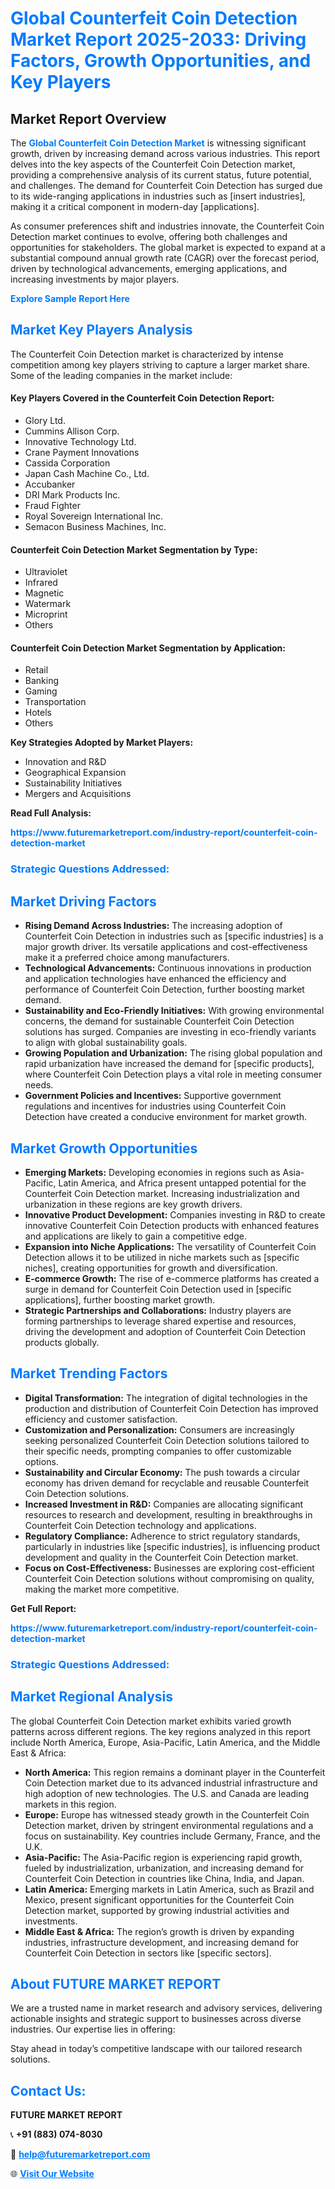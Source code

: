 <h1 style="color: #007BFF;">Global Counterfeit Coin Detection Market Report 2025-2033: Driving Factors, Growth Opportunities, and Key Players</h1>

<section id="overview">
<h2>Market Report Overview</h2>
<p>The <a href="https://www.futuremarketreport.com/industry-report/counterfeit-coin-detection-market" style="color: #007BFF; text-decoration: none;"><strong>Global Counterfeit Coin Detection Market</strong></a> is witnessing significant growth, driven by increasing demand across various industries. This report delves into the key aspects of the Counterfeit Coin Detection market, providing a comprehensive analysis of its current status, future potential, and challenges. The demand for Counterfeit Coin Detection has surged due to its wide-ranging applications in industries such as [insert industries], making it a critical component in modern-day [applications].</p>
<p>As consumer preferences shift and industries innovate, the Counterfeit Coin Detection market continues to evolve, offering both challenges and opportunities for stakeholders. The global market is expected to expand at a substantial compound annual growth rate (CAGR) over the forecast period, driven by technological advancements, emerging applications, and increasing investments by major players.</p>
</section>

<section id="overview">
<p><a href="https://www.futuremarketreport.com/request-sample/reportId=54000" style="color: #007BFF; text-decoration: none;"><strong>Explore Sample Report Here</strong></a></p>
</section>

<section id="key-players">
<h2 style="color: #007BFF;">Market Key Players Analysis</h2>
<p>The Counterfeit Coin Detection market is characterized by intense competition among key players striving to capture a larger market share. Some of the leading companies in the market include:</p>
<h4>Key Players Covered in the Counterfeit Coin Detection Report:</h4>
<ul><li>Glory Ltd.</li><li>Cummins Allison Corp.</li><li>Innovative Technology Ltd.</li><li>Crane Payment Innovations</li><li>Cassida Corporation</li><li>Japan Cash Machine Co., Ltd.</li><li>Accubanker</li><li>DRI Mark Products Inc.</li><li>Fraud Fighter</li><li>Royal Sovereign International Inc.</li><li>Semacon Business Machines, Inc.</li></ul>
<h4>Counterfeit Coin Detection Market Segmentation by Type:</h4>
<ul><li>Ultraviolet</li><li>Infrared</li><li>Magnetic</li><li>Watermark</li><li>Microprint</li><li>Others</li></ul>

<h4>Counterfeit Coin Detection Market Segmentation by Application:</h4>
<ul><li>Retail</li><li>Banking</li><li>Gaming</li><li>Transportation</li><li>Hotels</li><li>Others</li></ul>
<p><strong>Key Strategies Adopted by Market Players:</strong></p>
<ul>
<li>Innovation and R&D</li>
<li>Geographical Expansion</li>
<li>Sustainability Initiatives</li>
<li>Mergers and Acquisitions</li>
</ul>
</section>

<section>
<p><strong>Read Full Analysis: </strong></p><a href="https://www.futuremarketreport.com/industry-report/counterfeit-coin-detection-market" style="color: #007BFF; text-decoration: none;"><strong>https://www.futuremarketreport.com/industry-report/counterfeit-coin-detection-market</strong></a>
<h3 style="color: #007BFF;">Strategic Questions Addressed:</h3>
</section>

<section id="driving-factors">
<h2 style="color: #007BFF;">Market Driving Factors</h2>
<ul>
<li><strong>Rising Demand Across Industries:</strong> The increasing adoption of Counterfeit Coin Detection in industries such as [specific industries] is a major growth driver. Its versatile applications and cost-effectiveness make it a preferred choice among manufacturers.</li>
<li><strong>Technological Advancements:</strong> Continuous innovations in production and application technologies have enhanced the efficiency and performance of Counterfeit Coin Detection, further boosting market demand.</li>
<li><strong>Sustainability and Eco-Friendly Initiatives:</strong> With growing environmental concerns, the demand for sustainable Counterfeit Coin Detection solutions has surged. Companies are investing in eco-friendly variants to align with global sustainability goals.</li>
<li><strong>Growing Population and Urbanization:</strong> The rising global population and rapid urbanization have increased the demand for [specific products], where Counterfeit Coin Detection plays a vital role in meeting consumer needs.</li>
<li><strong>Government Policies and Incentives:</strong> Supportive government regulations and incentives for industries using Counterfeit Coin Detection have created a conducive environment for market growth.</li>
</ul>
</section>

<section id="growth-opportunities">
<h2 style="color: #007BFF;">Market Growth Opportunities</h2>
<ul>
<li><strong>Emerging Markets:</strong> Developing economies in regions such as Asia-Pacific, Latin America, and Africa present untapped potential for the Counterfeit Coin Detection market. Increasing industrialization and urbanization in these regions are key growth drivers.</li>
<li><strong>Innovative Product Development:</strong> Companies investing in R&D to create innovative Counterfeit Coin Detection products with enhanced features and applications are likely to gain a competitive edge.</li>
<li><strong>Expansion into Niche Applications:</strong> The versatility of Counterfeit Coin Detection allows it to be utilized in niche markets such as [specific niches], creating opportunities for growth and diversification.</li>
<li><strong>E-commerce Growth:</strong> The rise of e-commerce platforms has created a surge in demand for Counterfeit Coin Detection used in [specific applications], further boosting market growth.</li>
<li><strong>Strategic Partnerships and Collaborations:</strong> Industry players are forming partnerships to leverage shared expertise and resources, driving the development and adoption of Counterfeit Coin Detection products globally.</li>
</ul>
</section>

<section id="trending-factors">
<h2 style="color: #007BFF;">Market Trending Factors</h2>
<ul>
<li><strong>Digital Transformation:</strong> The integration of digital technologies in the production and distribution of Counterfeit Coin Detection has improved efficiency and customer satisfaction.</li>
<li><strong>Customization and Personalization:</strong> Consumers are increasingly seeking personalized Counterfeit Coin Detection solutions tailored to their specific needs, prompting companies to offer customizable options.</li>
<li><strong>Sustainability and Circular Economy:</strong> The push towards a circular economy has driven demand for recyclable and reusable Counterfeit Coin Detection solutions.</li>
<li><strong>Increased Investment in R&D:</strong> Companies are allocating significant resources to research and development, resulting in breakthroughs in Counterfeit Coin Detection technology and applications.</li>
<li><strong>Regulatory Compliance:</strong> Adherence to strict regulatory standards, particularly in industries like [specific industries], is influencing product development and quality in the Counterfeit Coin Detection market.</li>
<li><strong>Focus on Cost-Effectiveness:</strong> Businesses are exploring cost-efficient Counterfeit Coin Detection solutions without compromising on quality, making the market more competitive.</li>
</ul>
</section>

<section>
<p><strong>Get Full Report: </strong></p><a href="https://www.futuremarketreport.com/industry-report/counterfeit-coin-detection-market" style="color: #007BFF; text-decoration: none;"><strong>https://www.futuremarketreport.com/industry-report/counterfeit-coin-detection-market</strong></a>
<h3 style="color: #007BFF;">Strategic Questions Addressed:</h3>
</section>


<section id="regional-analysis">
<h2 style="color: #007BFF;">Market Regional Analysis</h2>
<p>The global Counterfeit Coin Detection market exhibits varied growth patterns across different regions. The key regions analyzed in this report include North America, Europe, Asia-Pacific, Latin America, and the Middle East & Africa:</p>
<ul>
<li><strong>North America:</strong> This region remains a dominant player in the Counterfeit Coin Detection market due to its advanced industrial infrastructure and high adoption of new technologies. The U.S. and Canada are leading markets in this region.</li>
<li><strong>Europe:</strong> Europe has witnessed steady growth in the Counterfeit Coin Detection market, driven by stringent environmental regulations and a focus on sustainability. Key countries include Germany, France, and the U.K.</li>
<li><strong>Asia-Pacific:</strong> The Asia-Pacific region is experiencing rapid growth, fueled by industrialization, urbanization, and increasing demand for Counterfeit Coin Detection in countries like China, India, and Japan.</li>
<li><strong>Latin America:</strong> Emerging markets in Latin America, such as Brazil and Mexico, present significant opportunities for the Counterfeit Coin Detection market, supported by growing industrial activities and investments.</li>
<li><strong>Middle East & Africa:</strong> The region’s growth is driven by expanding industries, infrastructure development, and increasing demand for Counterfeit Coin Detection in sectors like [specific sectors].</li>
</ul>
</section>

<footer>
<h2 style="color: #007BFF;">About FUTURE MARKET REPORT</h2>
<p>We are a trusted name in market research and advisory services, delivering actionable insights and strategic support to businesses across diverse industries. Our expertise lies in offering:</p>

<p>Stay ahead in today’s competitive landscape with our tailored research solutions.</p>

<h2 style="color: #007BFF;">Contact Us:</h2>
<p><strong>FUTURE MARKET REPORT</strong></p>
<p>📞 <strong>+91 (883) 074-8030</strong></p>
<p>📧 <strong><a href="mailto:help@futuremarketreport.com" style="color: #007BFF;">help@futuremarketreport.com</a></strong></p>
<p>🌐 <strong><a href="https://www.futuremarketreport.com/" style="color: #007BFF;">Visit Our Website</a></strong></p>
</footer>